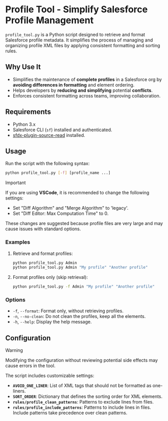 # Profile Tool - Simplify Salesforce Profile Management

`profile_tool.py` is a Python script designed to retrieve and format Salesforce profile metadata. It simplifies the process of managing and organizing profile XML files by applying consistent formatting and sorting rules.

## Why Use It

- Simplifies the maintenance of **complete profiles** in a Salesforce org by **avoiding differences in formatting** and element ordering.
- Helps developers by **reducing and simplifying** potential **conflicts**.
- Enforces consistent formatting across teams, improving collaboration.

## Requirements

- Python 3.x
- Salesforce CLI (`sf`) installed and authenticated.
- [sfdx-plugin-source-read](https://github.com/amtrack/sfdx-plugin-source-read) installed.

## Usage

Run the script with the following syntax:

```bash
python profile_tool.py [-f] [profile_name ...]
```

> [!IMPORTANT]
> If you are using **VSCode**, it is recommended to change the following settings:
>
> - Set "Diff Algorithm" and "Merge Algorithm" to 'legacy'.
> - Set "Diff Editor: Max Computation Time" to 0.
>
> These changes are suggested because profile files are very large and may cause issues with standard options.

### Examples

1. Retrieve and format profiles:
   ```bash
   python profile_tool.py Admin
   python profile_tool.py Admin "My profile" "Another profile"
   ```

2. Format profiles only (skip retrieval):
   ```bash
   python profile_tool.py -f Admin "My profile" "Another profile"
   ```

### Options

- `-f`, `--format`: Format only, without retrieving profiles.
- `-n`, `--no-clean`: Do not clean the profiles, keep all the elements.
- `-h`, `--help`: Display the help message.

## Configuration

> [!WARNING]
> Modifying the configuration without reviewing potential side effects may cause errors in the tool.

The script includes customizable settings:

- **`AVOID_ONE_LINER`**: List of XML tags that should not be formatted as one-liners.
- **`SORT_ORDER`**: Dictionary that defines the sorting order for XML elements.
- **`rules/profile_clean_patterns`**: Patterns to exclude lines from files.
- **`rules/profile_include_patterns`**: Patterns to include lines in files. Include patterns take precedence over clean patterns.